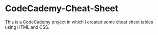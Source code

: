 # CodeCademy-Cheat-Sheet
This is a CodeCademy project in which I created some cheat sheet tables using HTML and CSS. 
